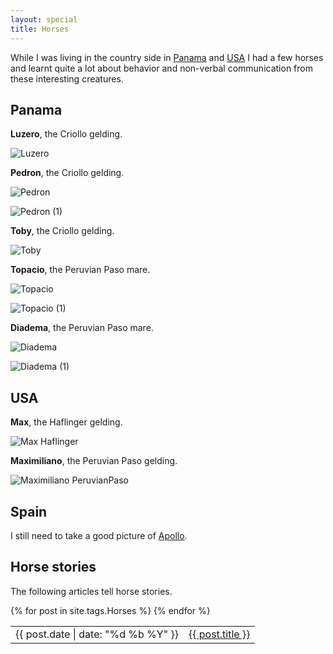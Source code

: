 ```yaml
---
layout: special
title: Horses
---
```

While I was living in the country side in [Panama](/panama.html) and [USA](/usa.html) I had a few horses and learnt quite a lot about behavior and non-verbal communication from these interesting creatures.

## Panama

**Luzero**, the Criollo gelding.

![Luzero](Luzero.jpg)


**Pedron**, the Criollo gelding.

![Pedron](Pedron.jpg)

![Pedron (1)](Pedron%20(1).jpg)


**Toby**, the Criollo gelding.

![Toby](Toby.jpg)


**Topacio**, the Peruvian Paso mare.

![Topacio](Topacio.jpg)

![Topacio (1)](Topacio%20(1).jpg)


**Diadema**, the Peruvian Paso mare.

![Diadema](Diadema.jpg)

![Diadema (1)](Diadema%20(1).jpg)

## USA

**Max**, the Haflinger gelding.

![Max Haflinger](max_Haflinger.jpg)


**Maximiliano**, the Peruvian Paso gelding.

![Maximiliano PeruvianPaso](maximiliano_PeruvianPaso.jpg)

## Spain
I still need to take a good picture of [Apollo](/2018/07/07/getting-a-horse-and-some-wildlife.html). 

## Horse stories
The following articles tell horse stories.

<table>
{% for post in site.tags.Horses %}
<tr>
	<td>{{ post.date | date: "%d %b %Y" }}</td>
	<td><a href="{{ post.url }}">{{ post.title }}</a></td>
</tr>
{% endfor %}
</table>
